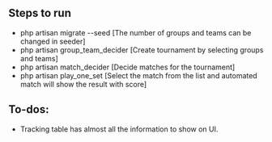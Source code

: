 ## Steps to run

- php artisan migrate --seed [The number of groups and teams can be changed in seeder]
- php artisan group_team_decider [Create tournament by selecting groups and teams]
- php artisan match_decider [Decide matches for the tournament]
- php artisan play_one_set [Select the match from the list and automated match will show the result with score] 


## To-dos:
- Tracking table has almost all the information to show on UI.
